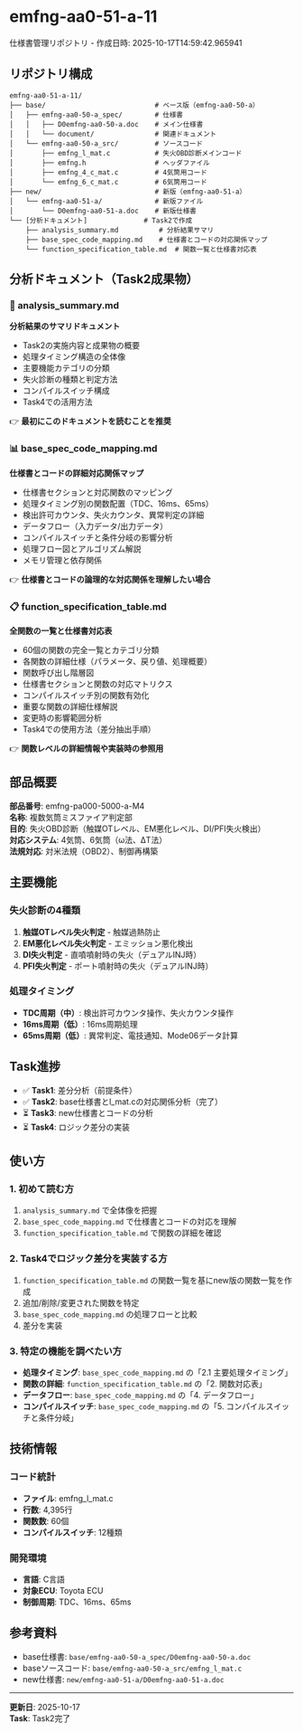 # emfng-aa0-51-a-11
仕様書管理リポジトリ - 作成日時: 2025-10-17T14:59:42.965941

## リポジトリ構成

```
emfng-aa0-51-a-11/
├── base/                           # ベース版（emfng-aa0-50-a）
│   ├── emfng-aa0-50-a_spec/        # 仕様書
│   │   ├── D0emfng-aa0-50-a.doc    # メイン仕様書
│   │   └── document/               # 関連ドキュメント
│   └── emfng-aa0-50-a_src/         # ソースコード
│       ├── emfng_l_mat.c           # 失火OBD診断メインコード
│       ├── emfng.h                 # ヘッダファイル
│       ├── emfng_4_c_mat.c         # 4気筒用コード
│       └── emfng_6_c_mat.c         # 6気筒用コード
├── new/                            # 新版（emfng-aa0-51-a）
│   └── emfng-aa0-51-a/             # 新版ファイル
│       └── D0emfng-aa0-51-a.doc    # 新版仕様書
└── [分析ドキュメント]              # Task2で作成
    ├── analysis_summary.md          # 分析結果サマリ
    ├── base_spec_code_mapping.md    # 仕様書とコードの対応関係マップ
    └── function_specification_table.md  # 関数一覧と仕様書対応表
```

## 分析ドキュメント（Task2成果物）

### 📄 analysis_summary.md
**分析結果のサマリドキュメント**

- Task2の実施内容と成果物の概要
- 処理タイミング構造の全体像
- 主要機能カテゴリの分類
- 失火診断の種類と判定方法
- コンパイルスイッチ構成
- Task4での活用方法

👉 **最初にこのドキュメントを読むことを推奨**

### 📊 base_spec_code_mapping.md
**仕様書とコードの詳細対応関係マップ**

- 仕様書セクションと対応関数のマッピング
- 処理タイミング別の関数配置（TDC、16ms、65ms）
- 検出許可カウンタ、失火カウンタ、異常判定の詳細
- データフロー（入力データ/出力データ）
- コンパイルスイッチと条件分岐の影響分析
- 処理フロー図とアルゴリズム解説
- メモリ管理と依存関係

👉 **仕様書とコードの論理的な対応関係を理解したい場合**

### 📋 function_specification_table.md
**全関数の一覧と仕様書対応表**

- 60個の関数の完全一覧とカテゴリ分類
- 各関数の詳細仕様（パラメータ、戻り値、処理概要）
- 関数呼び出し階層図
- 仕様書セクションと関数の対応マトリクス
- コンパイルスイッチ別の関数有効化
- 重要な関数の詳細仕様解説
- 変更時の影響範囲分析
- Task4での使用方法（差分抽出手順）

👉 **関数レベルの詳細情報や実装時の参照用**

## 部品概要

**部品番号**: emfng-pa000-5000-a-M4  
**名称**: 複数気筒ミスファイア判定部  
**目的**: 失火OBD診断（触媒OTレベル、EM悪化レベル、DI/PFI失火検出）  
**対応システム**: 4気筒、6気筒（ω法、ΔT法）  
**法規対応**: 対米法規（OBD2）、制御再構築

## 主要機能

### 失火診断の4種類

1. **触媒OTレベル失火判定** - 触媒過熱防止
2. **EM悪化レベル失火判定** - エミッション悪化検出
3. **DI失火判定** - 直噴噴射時の失火（デュアルINJ時）
4. **PFI失火判定** - ポート噴射時の失火（デュアルINJ時）

### 処理タイミング

- **TDC周期（中）**: 検出許可カウンタ操作、失火カウンタ操作
- **16ms周期（低）**: 16ms周期処理
- **65ms周期（低）**: 異常判定、電技通知、Mode06データ計算

## Task進捗

- ✅ **Task1**: 差分分析（前提条件）
- ✅ **Task2**: base仕様書とl_mat.cの対応関係分析（完了）
- ⏳ **Task3**: new仕様書とコードの分析
- ⏳ **Task4**: ロジック差分の実装

## 使い方

### 1. 初めて読む方
1. `analysis_summary.md` で全体像を把握
2. `base_spec_code_mapping.md` で仕様書とコードの対応を理解
3. `function_specification_table.md` で関数の詳細を確認

### 2. Task4でロジック差分を実装する方
1. `function_specification_table.md` の関数一覧を基にnew版の関数一覧を作成
2. 追加/削除/変更された関数を特定
3. `base_spec_code_mapping.md` の処理フローと比較
4. 差分を実装

### 3. 特定の機能を調べたい方
- **処理タイミング**: `base_spec_code_mapping.md` の「2.1 主要処理タイミング」
- **関数の詳細**: `function_specification_table.md` の「2. 関数対応表」
- **データフロー**: `base_spec_code_mapping.md` の「4. データフロー」
- **コンパイルスイッチ**: `base_spec_code_mapping.md` の「5. コンパイルスイッチと条件分岐」

## 技術情報

### コード統計
- **ファイル**: emfng_l_mat.c
- **行数**: 4,395行
- **関数数**: 60個
- **コンパイルスイッチ**: 12種類

### 開発環境
- **言語**: C言語
- **対象ECU**: Toyota ECU
- **制御周期**: TDC、16ms、65ms

## 参考資料

- base仕様書: `base/emfng-aa0-50-a_spec/D0emfng-aa0-50-a.doc`
- baseソースコード: `base/emfng-aa0-50-a_src/emfng_l_mat.c`
- new仕様書: `new/emfng-aa0-51-a/D0emfng-aa0-51-a.doc`

---
**更新日**: 2025-10-17  
**Task**: Task2完了
